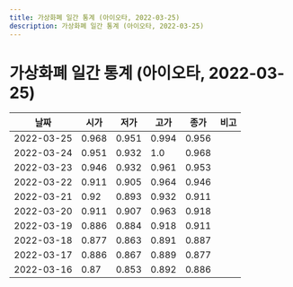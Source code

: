 ```yaml
---
title: 가상화폐 일간 통계 (아이오타, 2022-03-25)
description: 가상화폐 일간 통계 (아이오타, 2022-03-25)
---
```


가상화폐 일간 통계 (아이오타, 2022-03-25)
===

|날짜|시가|저가|고가|종가|비고|
|--|--|--|--|--|--|
|2022-03-25|0.968|0.951|0.994|0.956|    |
|2022-03-24|0.951|0.932|1.0|0.968|    |
|2022-03-23|0.946|0.932|0.961|0.953|    |
|2022-03-22|0.911|0.905|0.964|0.946|    |
|2022-03-21|0.92|0.893|0.932|0.911|    |
|2022-03-20|0.911|0.907|0.963|0.918|    |
|2022-03-19|0.886|0.884|0.918|0.911|    |
|2022-03-18|0.877|0.863|0.891|0.887|    |
|2022-03-17|0.886|0.867|0.889|0.877|    |
|2022-03-16|0.87|0.853|0.892|0.886|    |
